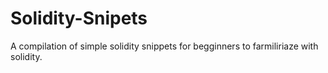 # Solidity-Snipets
A compilation of simple solidity snippets for begginners to farmiliriaze with solidity.
